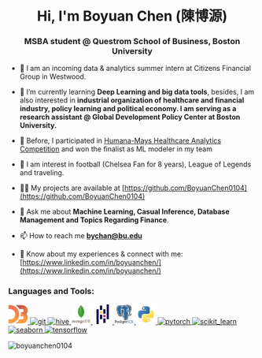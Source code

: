 <h1 align="center">Hi, I'm Boyuan Chen (陳博源)</h1>
<h3 align="center">MSBA student @ Questrom School of Business, Boston University</h3>

- 🔭 I am an incoming data & analytics summer intern at Citizens Financial Group in Westwood.

- 🌱 I’m currently learning **Deep Learning and big data tools**, besides, I am also interested in **industrial organization of healthcare and financial industry, policy learning and political economy. I am serving as a research assistant @ Global Development Policy Center at Boston University.**

- 🏅️ Before, I participated in [Humana-Mays Healthcare Analytics Competition](https://www.linkedin.com/feed/update/urn:li:activity:7123843068855775232/) and won the finalist as ML modeler in my team

- 🤝 I am interest in football (Chelsea Fan for 8 years), League of Legends and traveling.

- 👨‍💻 My projects are available at [https://github.com/BoyuanChen0104](https://github.com/BoyuanChen0104)

- 💬 Ask me about **Machine Learning, Casual Inference, Database Management and Topics Regarding Finance**.

- 📫 How to reach me **bychan@bu.edu**

- 📄 Know about my experiences & connect with me: [https://www.linkedin.com/in/boyuanchen/](https://www.linkedin.com/in/boyuanchen/)


<p align="left">
</p>

<h3 align="left">Languages and Tools:</h3>
<p align="left"> <a href="https://d3js.org/" target="_blank" rel="noreferrer"> <img src="https://raw.githubusercontent.com/devicons/devicon/master/icons/d3js/d3js-original.svg" alt="d3js" width="40" height="40"/> </a> <a href="https://git-scm.com/" target="_blank" rel="noreferrer"> <img src="https://www.vectorlogo.zone/logos/git-scm/git-scm-icon.svg" alt="git" width="40" height="40"/> </a> <a href="https://hive.apache.org/" target="_blank" rel="noreferrer"> <img src="https://www.vectorlogo.zone/logos/apache_hive/apache_hive-icon.svg" alt="hive" width="40" height="40"/> </a> <a href="https://www.mongodb.com/" target="_blank" rel="noreferrer"> <img src="https://raw.githubusercontent.com/devicons/devicon/master/icons/mongodb/mongodb-original-wordmark.svg" alt="mongodb" width="40" height="40"/> </a> <a href="https://pandas.pydata.org/" target="_blank" rel="noreferrer"> <img src="https://raw.githubusercontent.com/devicons/devicon/2ae2a900d2f041da66e950e4d48052658d850630/icons/pandas/pandas-original.svg" alt="pandas" width="40" height="40"/> </a> <a href="https://www.postgresql.org" target="_blank" rel="noreferrer"> <img src="https://raw.githubusercontent.com/devicons/devicon/master/icons/postgresql/postgresql-original-wordmark.svg" alt="postgresql" width="40" height="40"/> </a> <a href="https://www.python.org" target="_blank" rel="noreferrer"> <img src="https://raw.githubusercontent.com/devicons/devicon/master/icons/python/python-original.svg" alt="python" width="40" height="40"/> </a> <a href="https://pytorch.org/" target="_blank" rel="noreferrer"> <img src="https://www.vectorlogo.zone/logos/pytorch/pytorch-icon.svg" alt="pytorch" width="40" height="40"/> </a> <a href="https://scikit-learn.org/" target="_blank" rel="noreferrer"> <img src="https://upload.wikimedia.org/wikipedia/commons/0/05/Scikit_learn_logo_small.svg" alt="scikit_learn" width="40" height="40"/> </a> <a href="https://seaborn.pydata.org/" target="_blank" rel="noreferrer"> <img src="https://seaborn.pydata.org/_images/logo-mark-lightbg.svg" alt="seaborn" width="40" height="40"/> </a> <a href="https://www.tensorflow.org" target="_blank" rel="noreferrer"> <img src="https://www.vectorlogo.zone/logos/tensorflow/tensorflow-icon.svg" alt="tensorflow" width="40" height="40"/> </a> </p>

<p><img align="center" src="https://github-readme-stats.vercel.app/api/top-langs?username=boyuanchen0104&show_icons=true&locale=en&layout=compact" alt="boyuanchen0104" /></p>

